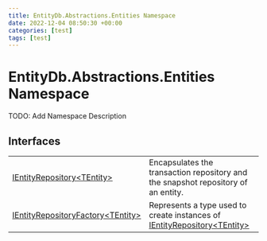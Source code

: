 ```yaml
---
title: EntityDb.Abstractions.Entities Namespace
date: 2022-12-04 08:50:30 +00:00
categories: [test]
tags: [test]
---
```


# EntityDb.Abstractions.Entities Namespace

TODO: Add Namespace Description

## Interfaces
<table><tr><td><a href='dotnet-entitydb-abstractions-entities-ientityrepository`1'>IEntityRepository&lt;TEntity&gt;</a></td><td>
Encapsulates the transaction repository and the snapshot repository of an entity.
</td></tr><tr><td><a href='dotnet-entitydb-abstractions-entities-ientityrepositoryfactory`1'>IEntityRepositoryFactory&lt;TEntity&gt;</a></td><td>
Represents a type used to create instances of <a href='dotnet-entitydb-abstractions-entities-ientityrepository`1'>IEntityRepository&lt;TEntity&gt;</a></td></tr></table>
